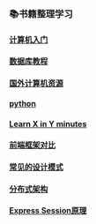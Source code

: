 ### 📚书籍整理学习

#### [计算机入门](https://github.com/SensitiveMix/elearning-book/blob/master/book.md)
#### [数据库教程](https://github.com/SensitiveMix/elearning-book/blob/master/sql.md)
#### [国外计算机资源](https://github.com/SensitiveMix/elearning-book/blob/master/george.md)
#### [python](https://learnxinyminutes.com/docs/python3/)
#### [Learn X in Y minutes](https://learnxinyminutes.com/)
#### [前端框架对比](http://jeffcarp.github.io/frontend-hyperpolyglot/)
#### [常见的设计模式](常用的Javascript设计模式)
#### [分布式架构](http://dcaoyuan.github.io/papers/pdfs/Scalability.pdf)
#### [Express Session原理](http://nodewebapps.com/2017/06/18/how-do-nodejs-sessions-work/)
